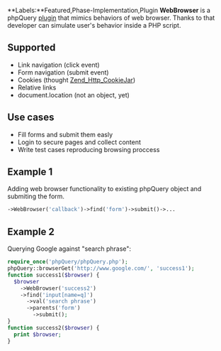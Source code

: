 **Labels:**Featured,Phase-Implementation,Plugin **WebBrowser** is a
phpQuery [plugin](PluginsServerSide.md) that mimics behaviors of web
browser. Thanks to that developer can simulate user's behavior inside a
PHP script.

Supported
---------

-   Link navigation (click event)
-   Form navigation (submit event)
-   Cookies (thought
    [Zend\_Http\_CookieJar](http://framework.zend.com/manual/en/zend.http.cookies.html))
-   Relative links
-   document.location (not an object, yet)

Use cases
---------

-   Fill forms and submit them easly
-   Login to secure pages and collect content
-   Write test cases reproducing browsing proccess

Example 1
---------

Adding web browser functionality to existing phpQuery object and
submiting the form.

``` php
->WebBrowser('callback')->find('form')->submit()->...
```

Example 2
---------

Querying Google against "search phrase":

``` php
require_once('phpQuery/phpQuery.php');
phpQuery::browserGet('http://www.google.com/', 'success1');
function success1($browser) {
  $browser
    ->WebBrowser('success2')
    ->find('input[name=q]')
      ->val('search phrase')
      ->parents('form')
        ->submit();
}
function success2($browser) {
  print $browser;
}
```


